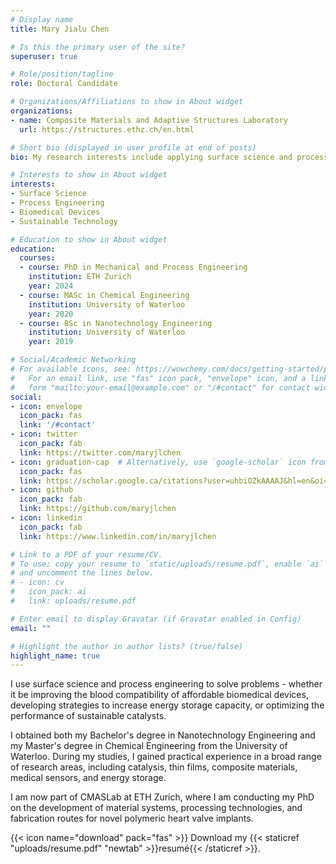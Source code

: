 ```yaml
---
# Display name
title: Mary Jialu Chen

# Is this the primary user of the site?
superuser: true

# Role/position/tagline
role: Doctoral Candidate

# Organizations/Affiliations to show in About widget
organizations:
- name: Composite Materials and Adaptive Structures Laboratory
  url: https://structures.ethz.ch/en.html

# Short bio (displayed in user profile at end of posts)
bio: My research interests include applying surface science and process engineering to biomedical and sustainable applications.

# Interests to show in About widget
interests:
- Surface Science
- Process Engineering
- Biomedical Devices
- Sustainable Technology

# Education to show in About widget
education:
  courses:
  - course: PhD in Mechanical and Process Engineering
    institution: ETH Zurich
    year: 2024
  - course: MASc in Chemical Engineering
    institution: University of Waterloo
    year: 2020
  - course: BSc in Nanotechnology Engineering
    institution: University of Waterloo
    year: 2019

# Social/Academic Networking
# For available icons, see: https://wowchemy.com/docs/getting-started/page-builder/#icons
#   For an email link, use "fas" icon pack, "envelope" icon, and a link in the
#   form "mailto:your-email@example.com" or "/#contact" for contact widget.
social:
- icon: envelope
  icon_pack: fas
  link: '/#contact'
- icon: twitter
  icon_pack: fab
  link: https://twitter.com/maryjlchen
- icon: graduation-cap  # Alternatively, use `google-scholar` icon from `ai` icon pack
  icon_pack: fas
  link: https://scholar.google.ca/citations?user=uhbiOZkAAAAJ&hl=en&oi=ao
- icon: github
  icon_pack: fab
  link: https://github.com/maryjlchen
- icon: linkedin
  icon_pack: fab
  link: https://www.linkedin.com/in/maryjlchen

# Link to a PDF of your resume/CV.
# To use: copy your resume to `static/uploads/resume.pdf`, enable `ai` icons in `params.toml`, 
# and uncomment the lines below.
# - icon: cv
#   icon_pack: ai
#   link: uploads/resume.pdf

# Enter email to display Gravatar (if Gravatar enabled in Config)
email: ""

# Highlight the author in author lists? (true/false)
highlight_name: true
---
```


I use surface science and process engineering to solve problems - whether it be improving the blood compatibility of affordable biomedical devices, developing strategies to increase energy storage capacity, or optimizing the performance of sustainable catalysts. 

I obtained both my Bachelor's degree in Nanotechnology Engineering and my Master's degree in Chemical Engineering from the University of Waterloo. During my studies, I gained practical experience in a broad range of research areas, including catalysis, thin films, composite materials, medical sensors, and energy storage. 

I am now part of CMASLab at ETH Zurich, where I am conducting my PhD on the development of material systems, processing technologies, and fabrication routes for novel polymeric heart valve implants.

{{< icon name="download" pack="fas" >}} Download my {{< staticref "uploads/resume.pdf" "newtab" >}}resumé{{< /staticref >}}.
